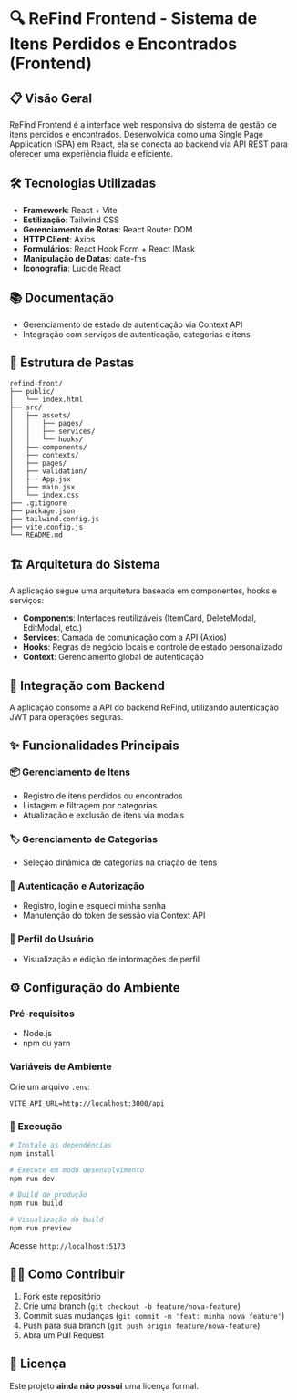 # 🔍 ReFind Frontend - Sistema de Itens Perdidos e Encontrados (Frontend)

## 📋 Visão Geral

ReFind Frontend é a interface web responsiva do sistema de gestão de itens perdidos e encontrados. Desenvolvida como uma Single Page Application (SPA) em React, ela se conecta ao backend via API REST para oferecer uma experiência fluida e eficiente.

## 🛠️ Tecnologias Utilizadas

- **Framework**: React + Vite
- **Estilização**: Tailwind CSS
- **Gerenciamento de Rotas**: React Router DOM
- **HTTP Client**: Axios
- **Formulários**: React Hook Form + React IMask
- **Manipulação de Datas**: date-fns
- **Iconografia**: Lucide React

## 📚 Documentação

- Gerenciamento de estado de autenticação via Context API
- Integração com serviços de autenticação, categorias e itens

## 📁 Estrutura de Pastas

```
refind-front/
├── public/
│   └── index.html
├── src/
│   ├── assets/
│   │   ├── pages/
│   │   ├── services/
│   │   └── hooks/
│   ├── components/
│   ├── contexts/
│   ├── pages/
│   ├── validation/
│   ├── App.jsx
│   ├── main.jsx
│   └── index.css
├── .gitignore
├── package.json
├── tailwind.config.js
├── vite.config.js
└── README.md
```

## 🏗️ Arquitetura do Sistema

A aplicação segue uma arquitetura baseada em componentes, hooks e serviços:

- **Components**: Interfaces reutilizáveis (ItemCard, DeleteModal, EditModal, etc.)
- **Services**: Camada de comunicação com a API (Axios)
- **Hooks**: Regras de negócio locais e controle de estado personalizado
- **Context**: Gerenciamento global de autenticação

## 💾 Integração com Backend

A aplicação consome a API do backend ReFind, utilizando autenticação JWT para operações seguras.

## ✨ Funcionalidades Principais

### 📦 Gerenciamento de Itens
- Registro de itens perdidos ou encontrados
- Listagem e filtragem por categorias
- Atualização e exclusão de itens via modais

### 🏷️ Gerenciamento de Categorias
- Seleção dinâmica de categorias na criação de itens

### 🔐 Autenticação e Autorização
- Registro, login e esqueci minha senha
- Manutenção do token de sessão via Context API

### 👥 Perfil do Usuário
- Visualização e edição de informações de perfil

## ⚙️ Configuração do Ambiente

### Pré-requisitos
- Node.js
- npm ou yarn

### Variáveis de Ambiente

Crie um arquivo `.env`:

```env
VITE_API_URL=http://localhost:3000/api
```

### 🐛 Execução

```bash
# Instale as dependências
npm install

# Execute em modo desenvolvimento
npm run dev

# Build de produção
npm run build

# Visualização do build
npm run preview
```

Acesse `http://localhost:5173`

## 👨‍💼 Como Contribuir

1. Fork este repositório
2. Crie uma branch (`git checkout -b feature/nova-feature`)
3. Commit suas mudanças (`git commit -m 'feat: minha nova feature'`)
4. Push para sua branch (`git push origin feature/nova-feature`)
5. Abra um Pull Request

## 📄 Licença

Este projeto **ainda não possui** uma licença formal.
